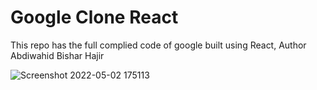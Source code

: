 <h1> Google Clone React </h1>


<p> This repo has the full complied code of google built using React, Author Abdiwahid Bishar Hajir </p>


![Screenshot 2022-05-02 175113](https://user-images.githubusercontent.com/76221708/166391230-1645eca2-2068-4652-9768-3378a38e413a.png)
